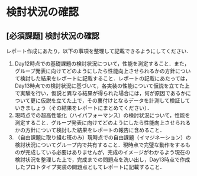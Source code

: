 # 検討状況の確認

## \[必須課題\] 検討状況の確認

レポート作成にあたり，以下の事項を整理して記載できるようにしてください．

1.  Day12時点での基礎課題の検討状況について，性能を測定すること．また，グループ発表に向けてどのようにしたら性能向上させられるかの方針について検討した結果をレポートに記載すること．レポートの記載にあたっては，Day13時点での検討状況に基づいて，各実装の性能について仮説を立てた上で実験を行い，仮説と異なる結果が得られた場合には，何が原因であるかについて更に仮説を立てた上で，その裏付けとなるデータを計測して検証していきましょう（その結果をレポートにまとめてください）．
2.  現時点での超高性能化（ハイパフォーマンス）の検討状況について，性能を測定すること．グループ発表に向けてどのようにしたら性能向上させられるかの方針について検討した結果をレポートの報告に含めること．
3.  （自由課題に取り組む班のみ）現時点での自由課題（イマジネーション）の検討状況についてグループ内で共有すること．現時点で完璧な動作をするものが完成している必要はありませんが，完成のイメージがわかるよう現在の検討状況を整理した上で，完成までの問題点を洗い出し，Day13時点で作成したプロトタイプ実装の問題点としてレポートに記載すること．
